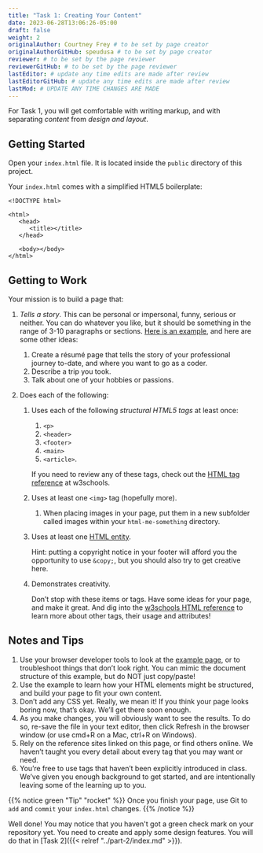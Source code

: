 ```yaml
---
title: "Task 1: Creating Your Content"
date: 2023-06-28T13:06:26-05:00
draft: false
weight: 2
originalAuthor: Courtney Frey # to be set by page creator
originalAuthorGitHub: speudusa # to be set by page creator
reviewer: # to be set by the page reviewer
reviewerGitHub: # to be set by the page reviewer
lastEditor: # update any time edits are made after review
lastEditorGitHub: # update any time edits are made after review
lastMod: # UPDATE ANY TIME CHANGES ARE MADE
---
```


For Task  1, you will get comfortable with writing markup, and with separating _content_ from _design and layout_.

## Getting Started
Open your `index.html` file.  It is located inside the `public` directory of this project.

Your `index.html` comes with a simplified HTML5 boilerplate:

```html{linenos=table,hl_lines=[],linenostart=1}
<!DOCTYPE html>

<html>
   <head>
      <title></title>
   </head>

   <body></body>
</html>
```

## Getting to Work
Your mission is to build a page that:

1. _Tells a story_. This can be personal or impersonal, funny, serious or neither. You can do whatever you like, but it should be something in the range of 3-10 paragraphs or sections. [Here is an example](https://education.launchcode.org/html-me-something/submissions/chrisbay/index-nocss.html), and here are some other ideas:

   1. Create a résumé page that tells the story of your professional journey to-date, and where you want to go as a coder.
   1. Describe a trip you took.
   1. Talk about one of your hobbies or passions.
1. Does each of the following:

   1. Uses each of the following _structural HTML5 tags_ at least once: 
      1. `<p>`
      1. `<header>`
      1. `<footer>`
      1. `<main>`
      1. `<article>`. 
      
      If you need to review any of these tags, check out the [HTML tag reference](https://www.w3schools.com/tags/default.asp) at w3schools.

   1. Uses at least one `<img>` tag (hopefully more). 
   
      1. When placing images in your page, put them in a new subfolder called images within your `html-me-something` directory.

   1. Uses at least one [HTML entity](https://www.w3schools.com/html/html_entities.asp). 
      
      Hint: putting a copyright notice in your footer will afford you the opportunity to use `&copy;`, but you should also try to get creative here.

   1. Demonstrates creativity. 
   
      Don’t stop with these items or tags. Have some ideas for your page, and make it great. And dig into the [w3schools HTML reference](https://www.w3schools.com/tags/default.asp) to learn more about other tags, their usage and attributes!

## Notes and Tips

1. Use your browser developer tools to look at the [example page](https://education.launchcode.org/html-me-something/submissions/chrisbay/index-nocss.html), or to troubleshoot things that don’t look right. You can mimic the document structure of this example, but do NOT just copy/paste!
1. Use the example to learn how your HTML elements might be structured, and build your page to fit your own content.
1. Don’t add any CSS yet. Really, we mean it! If you think your page looks boring now, that’s okay. We’ll get there soon enough.
1. As you make changes, you will obviously want to see the results. To do so, re-save the file in your text editor, then click Refresh in the browser window (or use cmd+R on a Mac, ctrl+R on Windows).
1. Rely on the reference sites linked on this page, or find others online. We haven’t taught you every detail about every tag that you may want or need.
1. You’re free to use tags that haven’t been explicitly introduced in class. We’ve given you enough background to get started, and are intentionally leaving some of the learning up to you.

{{% notice green "Tip" "rocket" %}} 
 Once you finish your page, use Git to `add` and `commit` your `index.html` changes.
{{% /notice %}}

Well done! You may notice that you haven't got a green check mark on your repository yet. You need to create and apply some design features.  You will do that in [Task 2]({{< relref "../part-2/index.md" >}}).
